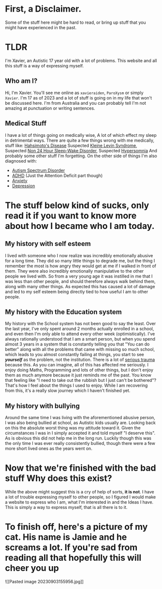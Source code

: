 # First, a Disclaimer.
Some of the stuff here might be hard to read, or bring up stuff that you might have experienced in the past.

# TLDR
I'm Xavier, an Autistic 17 year old with a lot of problems. This website and all this stuff is a way of expressing myself.

## Who am I?
Hi, I'm Xavier. You'll see me online as `xavieraiden`, `ParoXysm` or simply `Xavier`. I'm 17 as of 2023 and a lot of stuff is going on in my life that won't be discussed here. I'm from Australia and you can probably tell I'm not amazing at punctuation or writing sentences.

## Medical Stuff
I have a lot of things going on medically wise, A lot of which effect my sleep in detrimental ways. There are quite a few things wrong with me medically, stuff like: [Hahsimoto's Disease](https://en.wikipedia.org/wiki/Hashimoto%27s_thyroiditis) Suspected [Kleine Levin Syndrome](https://en.wikipedia.org/wiki/Kleine–Levin_syndrome), Suspected [Non 24 Hour Sleep-Wake Disorder](https://www.sleepfoundation.org/non-24-sleep-wake-disorder), Suspected [Hypersomnia](https://www.sleepfoundation.org/hypersomnia) And probably some other stuff I'm forgetting. On the other side of things I'm also diagnosed with:
- [Autism Spectrum Disorder](https://en.wikipedia.org/wiki/Autism_spectrum)
- [ADHD](https://en.wikipedia.org/wiki/Attention_deficit_hyperactivity_disorder) (Just the Attention Deficit part though)
- [Anxiety](https://en.wikipedia.org/wiki/Anxiety)
- [Depression](https://simple.wikipedia.org/wiki/Depression_(mental_illness))

# The stuff below kind of sucks, only read it if you want to know more about how I became who I am today.

## My history with self esteem
I lived with someone who I now realize was incredibly emotionally abusive for a long time. They did so many little things to degrade me, but the thing I remember the most is how angry they would get at me if I walked in front of them. They were also incredibly emotionally manipulative to the other people we lived with. So from a very young age it was instilled in me that I was less than other people, and should therefore always walk behind them, along with many other things. As expected this has caused a lot of damage and led to my self esteem being directly tied to how useful I am to other people.

## My history with the Education system
My history with the School system has not been good to say the least. Over the last year, I've only spent around 2 months actually enrolled in a school, and even then I'm only able to attend every other week (optimistically). I've always rationally understood that I am a smart person, but when you spend almost 3 years in a system that is constantly telling you that "You can do better" along with all the problems that came with missing so much school, which leads to you almost constantly failing at things, you start to see ***yourself*** as the problem, not the institution. There is a lot of [serious trauma](https://www.healthdirect.gov.au/complex-ptsd) because this. As you can imagine, all of this has affected me seriously. I enjoy doing Maths, Programming and lots of other things, but I don't enjoy them as much anymore because it just reminds me of the past. You know that feeling like "I need to take out the rubbish but I just can't be bothered"? That's how I feel about the things I used to enjoy. While I am recovering from this, it's a really slow journey which I haven't finished yet.

## My history with bullying
Around the same time I was living with the aforementioned abusive person, I was also being bullied at school, as Autistic kids usually are. Looking back on this the absolute worst thing was my attitude toward it. Given the circumstances I was in I simply accepted it and told myself "I deserve this". As is obvious this did not help me in the long run. Luckily though this was the only time I was ever really consistently bullied, though there were a few more short lived ones as the years went on.

# Now that we're finished with the bad stuff Why does this exist?
While the above might suggest this is a cry of help of sorts, **it is not**. I have a lot of trouble expressing myself to other people, so I figured I would make a website to express who I am, what I'm interested in and the Ideas I have. This is simply a way to express myself, that is all there is to it.

# To finish off, here's a picture of my cat. His name is Jamie and he screams a lot. If you're sad from reading all that hopefully this will cheer you up
![[Pasted image 20230903155956.jpg]]